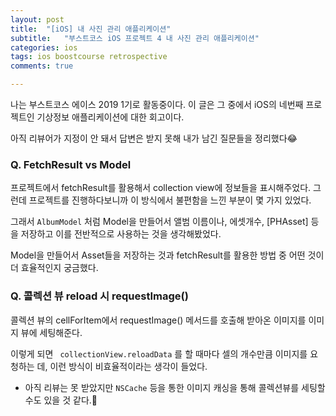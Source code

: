 ```yaml
---
layout: post
title:  "[iOS] 내 사진 관리 애플리케이션"
subtitle:   "부스트코스 iOS 프로젝트 4 내 사진 관리 애플리케이션"
categories: ios
tags: ios boostcourse retrospective
comments: true

---
```




나는 부스트코스 에이스 2019 1기로 활동중이다. 이 글은 그 중에서 iOS의 네번째 프로젝트인 기상정보 애플리케이션에 대한 회고이다.

아직 리뷰어가 지정이 안 돼서 답변은 받지 못해 내가 남긴 질문들을 정리했다😂



### Q. FetchResult vs Model

프로젝트에서 fetchResult를 활용해서 collection view에 정보들을 표시해주었다. 그런데 프로젝트를 진행하다보니까 이 방식에서 불편함을 느낀 부분이 몇 가지 있었다.

 그래서 `AlbumModel` 처럼 Model을 만들어서 앨범 이름이나, 에셋개수, [PHAsset] 등을 저장하고 이를 전반적으로 사용하는 것을 생각해봤었다.

 Model을 만들어서 Asset들을 저장하는 것과 fetchResult를 활용한 방법 중 어떤 것이 더 효율적인지 궁금했다.



### Q. 콜렉션 뷰 reload 시 requestImage()

콜렉션 뷰의 cellForItem에서 requestImage() 메서드를 호출해 받아온 이미지를 이미지 뷰에 세팅해준다.

이렇게 되면 ` collectionView.reloadData` 를 할 때마다 셀의 개수만큼 이미지를 요청하는 데, 이런 방식이 비효율적이라는 생각이 들었다. 

- 아직 리뷰는 못 받았지만 `NSCache` 등을 통한 이미지 캐싱을 통해 콜렉션뷰를 세팅할 수도 있을 것 같다.🧐



